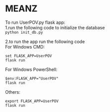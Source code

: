 # MEANZ

To run UserPOV.py flask app: <br />
1.run the following code to initialize the database<br />
`python init_db.py`<br />

2.to run the app run the following code<br />
For Windows CMD:<br />
```
set FLASK_APP=UserPOV
flask run
```

For Windows PowerShell:<br />
```
$env:FLASK_APP="UserPOV"
flask run
```

Others:<br />
```
export FLASK_APP=UserPOV
flask run
```
